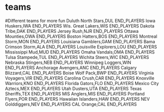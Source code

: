 # teams
#Different teams for more fun
Duluth North Stars,DUL
END_PLAYERS
Iowa Huskers,IWA
END_PLAYERS
Wis. Great Lakers,WIS
END_PLAYERS
Dakota Tribe,DAK
END_PLAYERS
Jersey Rush,NJR
END_PLAYERS
Ottawa Mounties,OWA
END_PLAYERS
Boston Hatters,BOS
END_PLAYERS
Montreal Storm,MON
END_PLAYERS
Louisiana Gamblers,GAM
END_PLAYERS
Bama Crimson Storm,ALA
END_PLAYERS
Louisville Explorers,LOU 
END_PLAYERS
Mississippi Mud,MUD
END_PLAYERS
Omaha Vandals,OMA
END_PLAYERS
Tulsa Stampede,TUL
END_PLAYERS
Wichita Steers,WIC
END_PLAYERS
Nebraska Stingers,NEB
END_PLAYERS
Winnipeg Loggers,WIN
END_PLAYERS
Anchorage Avengers,ANC
END_PLAYERS
Calgary Blizzard,CAL
END_PLAYERS
Boise Wolf Pack,BWP
END_PLAYERS
Virginia Voyagers,VIR
END_PLAYERS
Carolina Crush,CAR
END_PLAYERS
Knoxville Warriors,KNO
END_PLAYERS
Florida Gators,FLO
END_PLAYERS
Mexico City Aztecs,MEX
END_PLAYERS
Utah  Dusters,UTA
END_PLAYERS
Texas Sheriffs,TEX
END_PLAYERS
MIS Anglers,MIS
END_PLAYERS
Portland Flyers,POR
END_PLAYERS
Hawaiian Islanders,HAW
END_PLAYERS
NEV Golddiggers,NEV
END_PLAYERS
CAL Orange,CAL
END_PLAYERS
